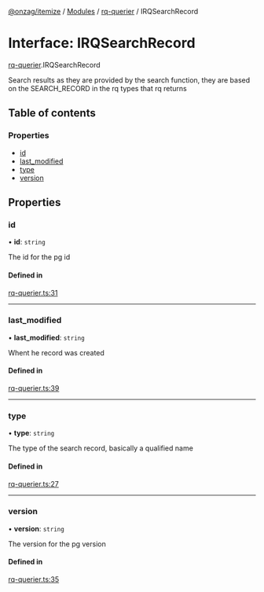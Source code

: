 [@onzag/itemize](../README.md) / [Modules](../modules.md) / [rq-querier](../modules/rq_querier.md) / IRQSearchRecord

# Interface: IRQSearchRecord

[rq-querier](../modules/rq_querier.md).IRQSearchRecord

Search results as they are provided
by the search function, they are based
on the SEARCH_RECORD in the rq types
that rq returns

## Table of contents

### Properties

- [id](rq_querier.IRQSearchRecord.md#id)
- [last\_modified](rq_querier.IRQSearchRecord.md#last_modified)
- [type](rq_querier.IRQSearchRecord.md#type)
- [version](rq_querier.IRQSearchRecord.md#version)

## Properties

### id

• **id**: `string`

The id for the pg id

#### Defined in

[rq-querier.ts:31](https://github.com/onzag/itemize/blob/59702dd5/rq-querier.ts#L31)

___

### last\_modified

• **last\_modified**: `string`

Whent he record was created

#### Defined in

[rq-querier.ts:39](https://github.com/onzag/itemize/blob/59702dd5/rq-querier.ts#L39)

___

### type

• **type**: `string`

The type of the search record, basically a qualified name

#### Defined in

[rq-querier.ts:27](https://github.com/onzag/itemize/blob/59702dd5/rq-querier.ts#L27)

___

### version

• **version**: `string`

The version for the pg version

#### Defined in

[rq-querier.ts:35](https://github.com/onzag/itemize/blob/59702dd5/rq-querier.ts#L35)
